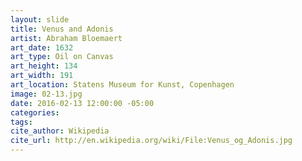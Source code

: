 ```yaml
---
layout: slide
title: Venus and Adonis
artist: Abraham Bloemaert
art_date: 1632
art_type: Oil on Canvas
art_height: 134
art_width: 191
art_location: Statens Museum for Kunst, Copenhagen
image: 02-13.jpg
date: 2016-02-13 12:00:00 -05:00
categories:
tags:
cite_author: Wikipedia
cite_url: http://en.wikipedia.org/wiki/File:Venus_og_Adonis.jpg
---
```

